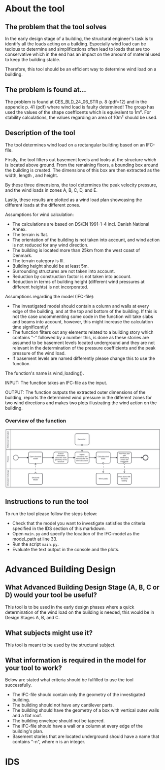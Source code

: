 # About the tool
## The problem that the tool solves

In the early design stage of a building, the structural engineer's task is to 
identify all the loads acting on a building. Especially wind load can be tedious 
to determine and simplifications often lead to loads that are too conservative
which in the end has an impact on the amount of material used to keep the 
building stable. 

Therefore, this tool should be an efficient way to determine wind load on a
building.


## The problem is found at...
The problem is found at CES_BLD_24_06_STR p. 8 (pdf=12) and in the appendix
p. 41 (pdf) where wind load is faulty determined! The group has used the values
of the shape coefficents which is equivalent to 1m². For stability calculations,
the values regarding an area of 10m² should be used.  

## Description of the tool
The tool determines wind load on a rectangular building based on an IFC-file.

Firstly, the tool filters out basement levels and looks at the structure which is
located above ground. From the remaining floors, a bounding box around the building
is created. The dimensions of this box are then extracted as the width, length 
, and height.

By these three dimensions, the tool determines the peak velocity pressure, and
the wind loads in zones A, B, C, D, and E.

Lastly, these results are plotted as a wind load plan showcasing the different
loads at the different zones.


Assumptions for wind calculation:
- The calculations are based on DS/EN 1991-1-4 incl. Danish National Annex.
- The terrain is flat.
- The orientation of the building is not taken into account, and wind action is
  not reduced for any wind direction.
- The building is located more than 25km from the west coast of Denmark.
- The terrain category is III.
- Building height should be at least 5m.
- Surrounding structures are not taken into account.
- Reduction by construction factor is not taken into account.
- Reduction in terms of building height (different wind pressures at different 
  heights) is not incorporated.


Assumptions regarding the model (IFC-file):
- The investigated model should contain a column and walls at every edge of the building, 
  and at the top and bottom of the building. If this is not the case uncommenting some
  code in the function will take slabs and beams into account, however, 
  this might increase the calculation time significantly!
- The function filters out any elements related to a building story which
  contains "-" followed by a number this, is done as these stories are 
  assumed to be basement levels located underground and they are not
  relevant in the determination of the pressure coefficients and the peak pressure of the wind load.
- If basement levels are named differently please change this to use
  the function.

The function's name is wind_loading().

INPUT: The function takes an IFC-file as the input.

OUTPUT: The function outputs the extracted outer dimensions of the building, 
        reports the determined wind pressure in the different zones for
        two wind directions and makes two plots illustrating the wind action
        on the building. 

### Overview of the function


![Picture1](https://github.com/FrederikJM/BIManalyst_g_28/blob/main/A3/BPMN.svg)<br>


## Instructions to run the tool
To run the tool please follow the steps below:
- Check that the model you want to investigate satisfies the criteria specified in
  the IDS section of this markdown.
- Open `main.py` and specify the location of the IFC-model as the model_path at line 33.
- Run the script `main.py`.
- Evaluate the text output in the console and the plots. 


# Advanced Building Design
## What Advanced Building Design Stage (A, B, C or D) would your tool be useful?
This tool is to be used in the early design phases where a quick determination
of the wind load on the building is needed, this would be in Design Stages 
A, B, and C.

## What subjects might use it?
This tool is meant to be used by the structural subject.

## What information is required in the model for your tool to work?
Below are stated what criteria should be fulfilled to use the tool
successfully.
- The IFC-file should contain only the geometry of the investigated building.
- The building should not have any cantilever parts.
- The building should have the geometry of a box with vertical outer walls and
  a flat roof.
- The building envelope should not be tapered.
- The IFC-file should have a wall or a column at every edge of the building's plan.
- Basement stories that are located underground should have a name that contains
  "-n", where n is an integer.

# IDS

 



